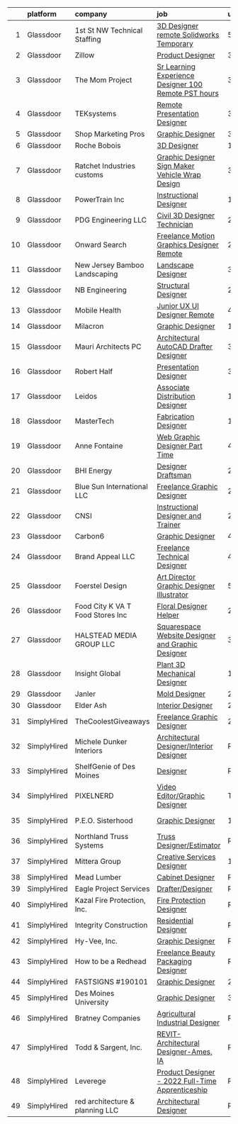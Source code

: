 

|    | platform    | company                            | job                                                                                                                                                                                                                                                                                                                                                                                                                                                                                                                                                                                                                                                                                                                                                                                                                                                                                                                                                                                                                                                                                                                                                                                                                                                                                                                                                                                                                           | update_time   | location            |
|---:|:------------|:-----------------------------------|:------------------------------------------------------------------------------------------------------------------------------------------------------------------------------------------------------------------------------------------------------------------------------------------------------------------------------------------------------------------------------------------------------------------------------------------------------------------------------------------------------------------------------------------------------------------------------------------------------------------------------------------------------------------------------------------------------------------------------------------------------------------------------------------------------------------------------------------------------------------------------------------------------------------------------------------------------------------------------------------------------------------------------------------------------------------------------------------------------------------------------------------------------------------------------------------------------------------------------------------------------------------------------------------------------------------------------------------------------------------------------------------------------------------------------|:--------------|:--------------------|
|  1 | Glassdoor   | 1st St  NW Technical Staffing      | [3D Designer  remote Solidworks Temporary](https://www.glassdoor.com/partner/jobListing.htm?pos=128&ao=1110586&s=58&guid=0000018307485fc4bf2ca98702655b9e&src=GD_JOB_AD&t=SR&vt=w&ea=1&cs=1_06b1d2d3&cb=1662274527695&jobListingId=1008101147436&cpc=6FC5BA77C9A4CD78&jrtk=3-0-1gc3kgnv6jm74801-1gc3kgnvmi6i2800-d4879d03b2981eb5--6NYlbfkN0Dax8UoX6EQsni4_ZSF9vye0BkMdAXnBGZ9YnjGpfOQl0bOt3kFrViS9pzQb-UkbyuTLk9lBJa0OMA4qMS6a-OFvIw734BbqW6J4ftJsRXUYWG69gurxtLodjSwr1yjvY6e_2OvYDI2aO1q43GghrlOeDtC0f8O2sLjnoXTnasp1rHg8Be--iCzHUhcQbdI059KhKNRmH7yg72WGjTPw04u2UnEtVnuKJs6mwqTmgHORlqNbGNRPvVtxU5_lQBh_CK4Eq-Jr-sajtTF0MOmXJodM_-2BIJhFUsJnXOYbk7kDP1rpXpcuuVjgJ6IG0yyYz9KVE78wl-Thso4iHYDqFB9NueKUqHK16m2B8WHsRKfiAeCmy_uipbbSwoUeawn6rc_jGwtVopo5IRoses4E2ok5fKw6CKJuHcLpPTSbvgEHUDY-f1MHviZoi869qdpaxFzUbLs5BJNfws486XzcU98n4jc6esqV0WfT_kf_tguBiAr9G0oXobI)                                                                                                                                                                                                                                                                                                                                                                                                                                                                                                                                                           | 5d            | Plymouth, MN        |
|  2 | Glassdoor   | Zillow                             | [Product Designer](https://www.glassdoor.com/partner/jobListing.htm?pos=105&ao=1110586&s=58&guid=0000018307485fc4bf2ca98702655b9e&src=GD_JOB_AD&t=SR&vt=w&cs=1_3d453242&cb=1662274527692&jobListingId=1008105734825&cpc=8795CF9063CD573D&jrtk=3-0-1gc3kgnv6jm74801-1gc3kgnvmi6i2800-923d093315a463c1--6NYlbfkN0ANMurRYyPEXg08u6OamUd1Mvhk-zhFSGYIZgoJR86UvYL2v6MoUqae-sD5DnU21vqzMUfcrlxXldGlpvZ_A9LcSbv7fieDI5Q_e0eCDabZQJSfXOKXU7HhyZwRBWFH68mW2QkyUBY-1UqPK4A2Y0SDj9Q6XtG2RXC_FvaVnw66ZvS4gAAP2pklFgRdCghEU7DAmvns8yvXqebcrdiK76qZrQn3ojtZ9FUVBx94q4zKcX1ESO1jjJkf-xeIWkTY7mkg6O51tirQhXJ0siUsoNdm9e4FKrpP84KFucA5BXNJyuJqE_zG5pfKpjmsI4ROyPqVJfC7qDgU3wEupy4f9ClUahsfujr_RPtPl-OptmSWwgvgiZNxqd126KI40goDVbkHaquKaGHupCsH91n5AmdUEaAWZxVvEDLjkXBO3HsgVnMVOtTLr4Ayxp0Um0lbS1uMyq-c4BIWMEE5vN00U-Z6jH7ikcCdFKKKEPIKl4zMdV4TrQgYvCTgY2CziEdiQrYjzAoURvTvR9JjUd-TOa5OAuZTnNad8cQj6rwqJI0HPuyeJX1Ru0tXhqej-0MTsEZ1yIfX-ikS36eHujmgrFI4JTDdSe_BIymLZ_RULtsDoffo6VQ95np3zYkoSn-T7fPbYRUxhm6zbpeJeOhsaO31X1eZKZKXyG9-H00qpR9dxaewpxlkbqFAAKBs4dQ8fQLC-GkSd5okbd0trdm-IKpUjk8XqfPwitm_Wmp9D6lSBlY_6UEtZZ_VBToFXtZQ0igCNA563SheMomSYr80ex6tWdKRIRlbWbQxgeAsCb_H7u4k1UlChH-vwyM_k6o-e23LDHcO9soPovY4AEweg84cRuhe-ge9NknDutwqF2G2_wFGtc6iqa9_09LHxqW5HDg%3D)                                                                                                                                                                          | 3d            | Remote              |
|  3 | Glassdoor   | The Mom Project                    | [Sr  Learning Experience Designer  100  Remote  PST hours ](https://www.glassdoor.com/partner/jobListing.htm?pos=126&ao=1110586&s=58&guid=0000018307485fc4bf2ca98702655b9e&src=GD_JOB_AD&t=SR&vt=w&cs=1_2d7274e1&cb=1662274527694&jobListingId=1008107784101&cpc=9DC6E4D8324653EE&jrtk=3-0-1gc3kgnv6jm74801-1gc3kgnvmi6i2800-d11787cac4bd37f5--6NYlbfkN0BDp_epf89aHDQhKpPegNJQ_ldQpEFZQsM9OcONMGxWx6pU56EKHF58QjVdAUvn2gV3oytsL_dEk-X18JnFLGvyBJotP02NtkanqVvXM8rHs2FYrv9-BriNOv4j0YumSrYc2jQ9uCC6iVfJItfkDG5R3-qGl_vtXh3nHQQrlrMUuICNuF6uFAYRp5M3lH3j2eFAP78MeBBwgmyxiPqnEozP6-bAnwhvM2geDtOrIckB7gzviRNmAI6V9p5kBeDrCRRDDT7jpnGKIB7VfjZYgN_QHW8zir61cxEXOwxHK6o47XwYqQmovjzrVwvxVZKpRkGGRKS0kD3zXwbecPE1YrH8rno31nxRijDzrpoqRuL0ZGoq7EREx72lCVfQk_q6XtVmFFWwFKqT27P7lJdLIFmXSnULKbbzvGl5M7eufjSVBrdnvWoHvuv1R2Yy11GqjrtfzMJHxRb--Wwi5zGyMHqkcV7aNsJ_sqZpEz83HSzRUiLeNhX2ZMUedqGD2CtYd_GYSglFsLesUMx3HQn4bJTxToRMw0adCxjDLXVUHmuc2-DJmbtudgFqUFP-XvMTx74%3D)                                                                                                                                                                                                                                                                                                                                                                                                                                                                 | 3d            | Remote              |
|  4 | Glassdoor   | TEKsystems                         | [Remote Presentation Designer](https://www.glassdoor.com/partner/jobListing.htm?pos=127&ao=1110586&s=58&guid=0000018307485fc4bf2ca98702655b9e&src=GD_JOB_AD&t=SR&vt=w&cs=1_a9068aa3&cb=1662274527694&jobListingId=1008106163906&cpc=8795CF9063CD573D&jrtk=3-0-1gc3kgnv6jm74801-1gc3kgnvmi6i2800-a087ed80b67f7f5b--6NYlbfkN0AuKz8EBO1xHDEL7V2YF9xF3dC_I9B9i-Zw2Jh8clPMK3KTieKealHQMRxLfyLBLKLyCZChEE48vqLybCiiARm2ZbgopHfff5ewlcdAlwoGxiTfSHLE287921qYA1_BFeP27zjJNgZTCcSAUTAZYNZotGtuZOEJ5kTFNKKk5C0QMiVsKQ4_dtE0fW-1lWos5Zs7OlzZ7TKxTGmnhigs9rFmhFV2AkHVmbZjN4KO5f0U-Q6YTaIHTRyFaZs8WWQD3uzQla6W11i95HJp8mrV7OhbLvbPTDw2v1Lv_Nvz6onqZnHxv6ti0SLX1dFCfJfKszSePCr3LKGJwHS7gAQzD5tYe4WfRc8VcQcn0c6baQlMztkrAO9HfG1Gh5rXIzy-hLsoGkANaIVWXq9-JmEYhcspFppQ4ry2T60mnwGqScQZbM_rz3dkVU5S58IPfRxb3bmL9E8nQtdzYJIC9hlWux6wWw3pyhmrvf3gGlEQjAt6xpfQAWclBlrO5YqxzaQIPrE4Qq5YOl3AwltagOd5hgwb7Da0lIrX-Kbe_iYymYTspkEEj2HhaG5fO9SnJS8WULP3dd-AFRZQIH0fvCOefchpSK69LJ4pPT9ccFz1Usoed_lA6VaJTlzFi9o6HGADWqHLZo4rbhuOyz-eU_7kurnjRyBRcoVV8uuqOwlUl3lwx1KF3z2E0AssrJvejZ18amfApIaC2Ha-F8ai_h46N8B-RbOKr4OGpikOQtaZP3r3XJzI38nJi-x8mzP3JeSxbhIclsh1jpQxrG5mn6D1eaFKvNIOizM8AmzXcZIujFcs_vIxwKnqSNIcUbb_82NtlVXjt5m5GhizmrrceQe9X1wxj-Jl_t5OILJ7tW90gbaSueqdcAM5zBQb2nOA1k7W4V2QnVVZB9_m_QuVoDkw6QEUZ7cuzFizVxA%3D)                                                                                                                              | 3d            | Atlanta, GA         |
|  5 | Glassdoor   | Shop Marketing Pros                | [Graphic Designer](https://www.glassdoor.com/partner/jobListing.htm?pos=112&ao=1110586&s=58&guid=0000018307485fc4bf2ca98702655b9e&src=GD_JOB_AD&t=SR&vt=w&cs=1_5e9454f8&cb=1662274527693&jobListingId=1008106685149&cpc=AC285F3A3ECA6BB0&jrtk=3-0-1gc3kgnv6jm74801-1gc3kgnvmi6i2800-1e5450f6cbd41cd0--6NYlbfkN0DnTJ3xfjzt2ELn4kEqc-7-tLkxQ1NV7wDx75Ziu13nDF3carm4JZxqQO1ZtaAo41zz1DATBbo5JSuMcqSf7J17RowlHfkSAHKVp9LaY-W_4ymO_4tFNpELogX79y-e1zo73cjFscyYccQxyxRgr6IvDdL2YL2qTRBrlh9V64i51xUTHwa--rcBcoQgVlk5y57STtQHUQG8hkh_yWZapfVrdPTfDptP6GB27iqkH_-BPZd1qOK8k7L_44487N0FwM6jBsLnbKl_99e91UiS7Dpt0Fx2ie1ULpP5fEb75xisygsFay-8NudvwAXT_mrMRmIf8GNIbZHXs7JgaUhbvOJ-UXMz5Npz11Y3Ph8o00ubD-NvKhdOBWmtLpj5joWh1lQioPYByLxdiq7MHOwC4C-TGRbd2kIYQZtVckBb85QLgoIxF78e1SL_36zy5el-GRCdyMtTgOSn-Byp6DuaYo1i)                                                                                                                                                                                                                                                                                                                                                                                                                                                                                                                                                                                                                        | 3d            | Remote              |
|  6 | Glassdoor   | Roche Bobois                       | [3D Designer](https://www.glassdoor.com/partner/jobListing.htm?pos=114&ao=1110586&s=58&guid=0000018307485fc4bf2ca98702655b9e&src=GD_JOB_AD&t=SR&vt=w&ea=1&cs=1_d74081a9&cb=1662274527693&jobListingId=1008113790270&cpc=BAEB662971763A76&jrtk=3-0-1gc3kgnv6jm74801-1gc3kgnvmi6i2800-e43f062140853234--6NYlbfkN0BKk0BP73Edisr-wZ1rS4C1GbKnMOsvdEpjijXua_ZIviSv3mvQFk-cfmaFMWQT51CDV1OtzRpnb5dnmyueFdsVUe5Hd5waglllH795DWP34YlpCryXhAavGH9OU89PQKkwlEfQkedyRUJEOTI-GBL2gjSbdos3_qHMhupJS_RKWMJdVNWe8A-WOqcARP-DiMl_Qmx4nb1fSc_vh-RgGqiYNEcckS-pYkvalqkCpzoCE_fCsksyrF0op3LrD_UWikAsr7klULyT0hyGxvvPUenxUqRDa3HGNUC6oSuvneXn38r86G6zaVa0K8NSN3WlUqyLJymRXapDpYaq41h0qiczsDors74uMP0EwB0hFLtpQqKBiezuAZfYJYuyUF9Goaf8oNPCWtmM_A92UCfDWXGKXZ-M9pWV0PdIqV3kOYPRomGAfQqinIhi38d_uv_miLgMO5ACzvOykyHH2kmozLIMwvRgUL-JBCW6LtyHWV8RQzJGbyBdHuQn3Fy21xgOn_g%3D)                                                                                                                                                                                                                                                                                                                                                                                                                                                                                                                                                                          | 1d            | Chicago, IL         |
|  7 | Glassdoor   | Ratchet Industries customs         | [Graphic Designer Sign Maker  Vehicle Wrap Design](https://www.glassdoor.com/partner/jobListing.htm?pos=107&ao=1110586&s=58&guid=0000018307485fc4bf2ca98702655b9e&src=GD_JOB_AD&t=SR&vt=w&ea=1&cs=1_23c46115&cb=1662274527692&jobListingId=1008106168783&cpc=AA718BBA0476CE1A&jrtk=3-0-1gc3kgnv6jm74801-1gc3kgnvmi6i2800-ab4069b96fbbbaf8--6NYlbfkN0BzyIYrTMR_AjNKh_kvAG8N613gtHPANQ3sdLTkrtBd-xoNshQoLJljpkXtMg3ByttehrpfycqhA_jI7OzHh3Dwp6oLlDjwEp2WuqcFDY1HN7UCwbeweiPbKgRF7O1nLYCJq2zx9dJVUVbCO7gavwf4RYVuHiaExKW3U5v2qOv6ZSDrFImCHQUMgnTJo0RpDxTccUNsA3iHJXRIeqYYQWpTsImTIqRhjrD1rxfhalSbGVa23zBNmBgt4jKapGzgjpIi3E2Va-xJEI3b6TOJWp6tWrFS-JWiAoeJmZm590sG_mXTIFxY_jWnd_7H5eBFfRxFWKNKdRKmNjVY9De_f7kUjUYHx-vVq7E5voA2Dug526YPi7z3PuYEAsi_sDh_a683cztW54sZKNIPwUbKcHSQiYHcMRkAstjtTReAvOqDXjPj0BMZz7TK1N6Ucbr5mzdP5oEtedl9fiHi3hDmknl5tuXchhEnWDjdw3q-bRJ3egKV1WNaE-VYeiaW6SNw2LZA-cZ0q6PBcKd9BRVk9gNCP-eA2_2u1NKSOGaQwONYhQ%3D%3D)                                                                                                                                                                                                                                                                                                                                                                                                                                                                                       | 3d            | Albuquerque, NM     |
|  8 | Glassdoor   | PowerTrain  Inc                    | [Instructional Designer](https://www.glassdoor.com/partner/jobListing.htm?pos=109&ao=1110586&s=58&guid=0000018307485fc4bf2ca98702655b9e&src=GD_JOB_AD&t=SR&vt=w&ea=1&cs=1_9eb62ce2&cb=1662274527693&jobListingId=1008114117415&cpc=42BEC95245890617&jrtk=3-0-1gc3kgnv6jm74801-1gc3kgnvmi6i2800-65fa076f81f6d418--6NYlbfkN0C2SVAOpOeIWQkPp9EeCSLxTLheLRty2uanDx8E9nXZ3uUHHMNExd-XEFmdsXmzFrTmniJlQtDfqS9Qh_smuebJhUgn4HYBZ_MUQ-wEJoiVoj1Z1PNzwyzdJ-xi30TkYVfpNtfNpKlviPNJnNZIr883EYWjCe4SkKP_W8ufXGXNtaCK5dhTBIiNv-BdMDEyuwSuDhZi3diZXA6wrb9j7TYqE4lP4Ex7ONDH9fNISgUFbkgBc2m8KlZ5LVhtuGO_sBDTQgkcwCIVwQ1xp65PLu3cyiXYfldwvAClvF5XpoHXVgReLRb3cMoeMSJRhz57uRQ67Mu-J759bQJlzEI_CvcANv3xL1YBoeTOKc0kCfeT27qfO1qT8vUtLbZXLrFEfVXuuJqTr-wDsyYN8u12KZtlJWV2cQ6eMJcJXHv9s4kzPzcl-wvpJ_wgPuZTCYPd61H_kku1aXvdCWfjQpD1gFsQZMf42PpEcbiQEWRyaqx3Sux-xwg0cZ-jDT5l7-fqfPGLPM_gvVdzhg%3D%3D)                                                                                                                                                                                                                                                                                                                                                                                                                                                                                                                                                 | 1d            | Remote              |
|  9 | Glassdoor   | PDG Engineering  LLC               | [Civil 3D Designer Technician](https://www.glassdoor.com/partner/jobListing.htm?pos=101&ao=1110586&s=58&guid=0000018307485fc4bf2ca98702655b9e&src=GD_JOB_AD&t=SR&vt=w&ea=1&cs=1_717ad4b4&cb=1662274527691&jobListingId=1008115461408&cpc=2BD45BF6CF113D42&jrtk=3-0-1gc3kgnv6jm74801-1gc3kgnvmi6i2800-c3cd7881ee38f967--6NYlbfkN0BHIfC1zsKGIu0R3teaIu8liT7fbRNLaQeDQfcPJweUKxynNxS1I3QAvzIqgY2kdTUQ1DlyIubXt7Aazj1prQZGZFFGLtEufACHVLoIeJOGG8mtH9fHuHbfqu4__FKOE1Ao07rzjKSjz4O4mmyTpAz4gjpwS3J6LKAGmm1DDHESMnUOXOIbZSIt7bSZ9K-8lcFfpvtdnnbKn7yPwfQ0kanWw1d8b_8qAXntGRPb1wzbxMVXeRv6gz26ul_dJ02M40-lZTaPIxrZV66pGQelsb_THy_AmRY46Lt3-HobKaZM-e_JjzlCjp4xBnH8Z6NkyHbocAF1bwTHaTf-WdkELaKDildWSTQVB0ngGoIw7OcVrY33H80y21hDO4R_rnTN5C3jdRj8ugjCHwitXrzVT9-Uisgj7rWETQFSjhA5Qvo7FbJpo318u6yN5-surbWgLrclh9RiM5SeTIQnymnnA-NPs8Bm2yTuWyW2ZMBWR_ZbtOPPek_iNp1E-rSPXtRJhXKBE6Ey2BI_fA%3D%3D)                                                                                                                                                                                                                                                                                                                                                                                                                                                                                                                                           | 24h           | Remote              |
| 10 | Glassdoor   | Onward Search                      | [Freelance Motion Graphics Designer  Remote ](https://www.glassdoor.com/partner/jobListing.htm?pos=129&ao=1110586&s=58&guid=0000018307485fc4bf2ca98702655b9e&src=GD_JOB_AD&t=SR&vt=w&cs=1_eecd4f62&cb=1662274527695&jobListingId=1008115293696&cpc=A65DF3A704A48F9B&jrtk=3-0-1gc3kgnv6jm74801-1gc3kgnvmi6i2800-c9c9767f05574c14--6NYlbfkN0B7YoEZZ2QAGDyEGGmBPAUWSHc1Mt3sMCn9FehKcWA3w0R0aH9tn_iPRcrT6N-MqNTocldwRn9_0UbcSSsa8mQF3T1zlIlzF06oyjpnNPDUCHIc6uPFVP_hJcdnFj97I2cD9vwTDeSFG7PCL81al5yCzeaVfzsBymXVJCXwmvxzMYow0racgTMUZZb0YQ-RmMFAlc5iD9lREkG89fIis5LyZT5rH1KBPOUq9hdfIIT43XeuFxX7s3mtPkvPC9H9a6cjSqxSAxtcn-JxbnFaaVAImkASHefqs2xi15sdWSeLWxMeMkAMzUC7H_Bn8cbmvOqcyKi2z91OJok0aPsX_Tzb_whIrLEbigj9pgw9bwGrnD3m5_mbPsZXxezkUR6hiHHZV8XIS_ughwMvsTHe1ts8H05d5cm3BuFOLlbRsTYJykaeb_LK2COd-LDF9iUBViS7yobvdTXLZY0x70ifz525sy62N0viKGsm1ssLfmbN37f8RNAMkx9Ie-kwi5MORSjZeFR7qPaNYSpnmvOryCOpLAM_i_YQJLF00t4KZLVuti6Y3Xvid-G2trFDNz_Wj_wkMy7JIiFBTO5M4geulNMCpCZFtZTE5utoXOuqzh7ZqH4wUJcj2Yk7yic7zH5j3V42vn35aCGhB6koZJYbXbEPJzm9-EtCF_qgqV_kmr308WNx48liACTY6LVtmY3imcEhxAfDw5YitBc0xN0DwtkfyQvlPP6r7RqPP8JbC8voHT5c5VmrXujV-6nbpVY1jNYEheF43hmq_ztw1CziHBGoX-pPWbISypuVg3XMLDYlUF_fEsjlWH0uJO66D_SVSFtVrpOkdc9BsitbhaWB8ipPvlmVn2pkw87WYPxktmfWhzUUguQCp6JBRgkwRkpZuGMlaXP5XxOLo6c6fD0KyO1KrhxoBpbgbhPEPyx2CFCyJjttqZtYyy-CfzrbuM5wVr37G9H4kAIo5M8SkOuCKEY5z39ULw71tUEhk8qqsYHb3AhGnK-v7AqXXuT07j3AhcJCiOqVTZLnhg%3D%3D) | 24h           | New York, NY        |
| 11 | Glassdoor   | New Jersey Bamboo Landscaping      | [Landscape Designer](https://www.glassdoor.com/partner/jobListing.htm?pos=104&ao=1110586&s=58&guid=0000018307485fc4bf2ca98702655b9e&src=GD_JOB_AD&t=SR&vt=w&ea=1&cs=1_8dfa8736&cb=1662274527692&jobListingId=1008107019945&cpc=451933188B21919D&jrtk=3-0-1gc3kgnv6jm74801-1gc3kgnvmi6i2800-f5dc7a054d00510a--6NYlbfkN0CxZB3LdAnrjIpuzoVv46YOFLt9UKEzF5phCNrhU6-M5LmCa1-OQKYyw-vrEpi5uXemz_qVPkNyWDgZFydXhgPeNHfY_g59t4Oh8dVexU5uCWpJLENM5nqUDKb0AcnNi9U8YCLRp12eSRHqN4kJ2-J_sVh-BnDdGcijLplvBTSfVwhvO394rt1GsLm_HagRPbFCewlpV2OCwAGOw4KMn2rr8yt3WSnEMtHC0vzpJWmOpiy2cxYKqMyT4np0ry43NyREHOlg5Kynniyy4oVVEJ14PmskU0pTyLIZVyX83ZKSCC_x55MHGMs0eMtlpMvl_FcnvcUveHO7MDuOikXNTBtsjZBiWnvRTB31ab8L-HntMg3vXZ8eomFqgb32v-LoMtlfBTXmscKGeO88n_Kfxo3Ubw4K72EQNynMZdsv1t0uRNdFHMBQGtdtHNhgnu1hX3pgVub95lDded5RE2xQZyNW0Ogw_giV_BytmYGEmGbPNK21NA2IM7HAuMn8jXrOn3o%3D)                                                                                                                                                                                                                                                                                                                                                                                                                                                                                                                                                                   | 3d            | Remote              |
| 12 | Glassdoor   | NB Engineering                     | [Structural Designer](https://www.glassdoor.com/partner/jobListing.htm?pos=103&ao=1110586&s=58&guid=0000018307485fc4bf2ca98702655b9e&src=GD_JOB_AD&t=SR&vt=w&ea=1&cs=1_0df99ed6&cb=1662274527692&jobListingId=1008115600810&cpc=96F8E6828E6A41D1&jrtk=3-0-1gc3kgnv6jm74801-1gc3kgnvmi6i2800-c9887c3c54fa7d04--6NYlbfkN0Bzkuy17zoNwKMVjyusHhR7JNYo3SmelKzW8jp1Pa4Tk2raGOEy5KgPp37CTIC0RE-2LzW2S1xSiQBnn81GZ_4hn-ItIeppvpaCUrIcouLQSojg9sNYog3Q0ZmPZRRfJ7s6EPjmwvVdPqQbWQvT8wh5LZ5EXq8s76R4ei9cMIU_cLilldntNxYjaxN4lVZAnrP99fEqHOnGjlmnP-l70y2-fFsS_MWX0EXaYIcxGfzVXPYGfMV6yPtjiz_k2jAe2foXFbdJ1DUHpx4uiE4e0F0Yr5eIxvI35iNoR38Gk4tFZbz0aqusHAhSV7GFdh6lwAAY4ct42m_Ovzd3LHFWIaprtR8SQQ7bWarRcGg7zNgCjDLjIZAw6DNF2tfR89Fk1dKwQkaTjyph0kCWy4Kz24_NAhYBJBUnuIcevEfLECz43FbBb9UdvXvwz71PPThY-NLMbdqTvuICN40QrpX3arJJpI5Ykjk8YMWeEWaVXR7TKaENNX0PkSchDCED88FADaK0u85Nvf0KOA%3D%3D)                                                                                                                                                                                                                                                                                                                                                                                                                                                                                                                                                    | 24h           | Rowland Heights, CA |
| 13 | Glassdoor   | Mobile Health                      | [Junior UX UI Designer  Remote ](https://www.glassdoor.com/partner/jobListing.htm?pos=121&ao=1110586&s=58&guid=0000018307485fc4bf2ca98702655b9e&src=GD_JOB_AD&t=SR&vt=w&ea=1&cs=1_b62ee320&cb=1662274527694&jobListingId=1008104582625&cpc=F41FEAB56D215062&jrtk=3-0-1gc3kgnv6jm74801-1gc3kgnvmi6i2800-0b855880aef5fae4--6NYlbfkN0CVW-wZUB6fDkVbeXZUmA8a9VqOuLioZTZt07t5oqbkUixMn8E1AkY7NfCvE7a_uIFEM4p2K4W6Xowwu-eZbvZMAmUZzzrHL6ljTCT7DYTx6XjJdgQUIEh9p7SxX-wpgLvWtsfp4DDj8x2BvdIzeHYMSSkPiP9r4jjtgVITdl04BLVLmN7DTPJeZ4_ZEyu9s9kk7wDjk-lUT6TMXPwWET8vDSpyLuATC3mLjfPShVUfYdiuz4vXD61pXu-AcR4AlzpvC0r1KkRdZRdHn_LpGTa7Jb_NuLX48v4cZ_YCx_gPIDR93RAO9C-M0snk9LIJS_T-2C14WswShnVD91sWaB1XUbZWqP2y2jJGnP6hyMV6mdeblpYkZ-hjRqLaYuEomdyjCw6mU6mJ1gQf8NDi8MBE1VY51af3u6tB5E65dtR6ywSRD7W8sH61PqtzihMNX-xLv_8stbz3GZ2ykngipKUfhoAwiC5PXHLPd6Cu7kc_jDmmbbMYUt8w5XohWdJjN37wZ6Y04iEpmJmDmwVWWLpqzVU1FH70lI5501gbOcxg4l9hsOGzVMYgfYcYk-xscGj54wXsCvbWRCnimjsjcjepkSzA7qHP-_s%3D)                                                                                                                                                                                                                                                                                                                                                                                                                                                       | 4d            | New York, NY        |
| 14 | Glassdoor   | Milacron                           | [Graphic Designer](https://www.glassdoor.com/partner/jobListing.htm?pos=124&ao=1110586&s=58&guid=0000018307485fc4bf2ca98702655b9e&src=GD_JOB_AD&t=SR&vt=w&ea=1&cs=1_ad2863c1&cb=1662274527694&jobListingId=1008114309033&cpc=45DC3EB807283E85&jrtk=3-0-1gc3kgnv6jm74801-1gc3kgnvmi6i2800-0aa1e0cce806ddd1--6NYlbfkN0AReMqbNxtuu3Iwq5TXxmkQIrV3hi7xtp7wcfDiRElhrN99WN8VZ32C_e_RWkgKRjgJiYxz0WDyQ-zm3G3c90m-73aI6JNQsOlMeHSPFLFX7qW19B4TnCkNkSjXeGsc_y5Uec68BVXtbYLLn7uGQap_h7gK02wklobuh9u6-2mjHGYBaR_7BGxiTAJYNBP4APr4Q2Z1UBh0s5di1TxbYuGxIhiLtlhvlxEMM_NuGiKRUQm6WYzcMPPbh0_AyqROb2eChmdjSx7ELsAybilqoq75fk996IIvrwUby-yOM8xFeWVMys3V8hdXpkSTm1kk34qUAPZa4HAkqw9VEnpZxW08_hcCtaxQYRIdXwTLjfuKR5N4ZMW_VlFpvGN9uCpsM1tFqAeEBa9gQzXYfVF-WowIqJsz6Erz54GMf9X9-OCjYWZsAK2n7TDnD07sUYNGrVKkLtrjh3f_W6iwsyIli_Gtap-NKLJHzZzS3ygioTRqkP1MaDVJ0eO9IHMz0cg2UquRZMF31Ee-sEe53ETG9ANF)                                                                                                                                                                                                                                                                                                                                                                                                                                                                                                                                                   | 1d            | Batavia, OH         |
| 15 | Glassdoor   | Mauri Architects PC                | [Architectural AutoCAD Drafter   Designer](https://www.glassdoor.com/partner/jobListing.htm?pos=106&ao=1110586&s=58&guid=0000018307485fc4bf2ca98702655b9e&src=GD_JOB_AD&t=SR&vt=w&ea=1&cs=1_e81eea0d&cb=1662274527692&jobListingId=1008105949349&cpc=022796DF6CE1C9E6&jrtk=3-0-1gc3kgnv6jm74801-1gc3kgnvmi6i2800-c3554d202fb6e9f3--6NYlbfkN0CdcVd3SDA1nO7RkKTAACmPV4xEt72Vls8LI2dqcgyOeANYUy3FBYWlFKyV03ZWJRi7WHhxzW10uSuZ4HSsu6Re_XkblLFQtLkGpaWAjsG5KW_YCd9eQysU2B9rLKXveTWzWmsuQ7q4olnTJ2v_kuWXw1WVyx9wqXfDMKU8xsLCx_dp8RsGX2smviDqFV41E1Jmem6VvEZLxTq0pRX71Q0gsuBmNRIN_R9OkXfoGaeLSgwI3jxKqYtqWGDgxa_QQW9BvwdWvMlSGodsV8H1Cl5zIa42yeT4kxJQ5FX5tgVDzL0G4qdry5KUXNRTcibLp3fuN2nBOw6jSW4OiaZX66vD0RniPtwOe5LJwGRA512bblkn6l08oTPJDi613ntt4yzCgibgPNEmyyGvKmnZoy50WeCyC8IRWA9rin2yMiPlZ52_Vnan6_kxC7XQYkOvuRsbAedB0c4b6tTbGU9IPkNzsWGUbfMrR6uoYbQPN-AI2FCTmn65KRKqZRoIDBAE1hQXiWV_MNE6Uenwm2iygHp4)                                                                                                                                                                                                                                                                                                                                                                                                                                                                                                                           | 3d            | Poughkeepsie, NY    |
| 16 | Glassdoor   | Robert Half                        | [Presentation Designer](https://www.glassdoor.com/partner/jobListing.htm?pos=130&ao=1110586&s=58&guid=0000018307485fc4bf2ca98702655b9e&src=GD_JOB_AD&t=SR&vt=w&ea=1&cs=1_3b59dbc7&cb=1662274527695&jobListingId=1008107855793&cpc=FD1C1DA32C38CFA7&jrtk=3-0-1gc3kgnv6jm74801-1gc3kgnvmi6i2800-d467135622d91d34--6NYlbfkN0CpzDdaQkua3np5pkmj49lKioZwmwxQ-yx5plwbYmV_M2CLBDBrPEXoXkIUtnH_BUdqEP6kI6DXOl4eEMO6smxWdHj2IGnkFI0yrJnqViZ8DHVUpws-HxEjwKa6wOnlMvCl7TgGYJbG20lEQYYf394vlUvBGQCPZvspHxI4aGNparswttkt6GqldpSeFKZKIdHtMmvGDtdVAEnGG4LU69lkLjpPL89PYg-fQm2482qtv1O1iRp3ypBUuGozZVjXloKBLVPabloRCiuKP0a-ttAS5l9rOjw0wqq-_GqWnj9rnmg5nLOc_zG9GnUntYcrMiuQvYA7adj8rwtecA5JYnYzOZRF3JYR52NlcVnRrbwgEPXMzz9sbDAVMav38mTW5RkJXN4PSfg-4Eh0nfswIjP1AHT0HVkMoUx0kGejWwi5dQgu3N6a-fkKFMuLABBxEx2RO-UOFoQAxycJgK3XCFMkOlwIEYlkoqcaSeW4J-YreQYk2xa6zZ9UKBHODGNtPwVOIueQShGMmYwh4Qd_tCpWGF7xiwsatyfH1JAt9WySQPzx_pO_Gm55)                                                                                                                                                                                                                                                                                                                                                                                                                                                                                                              | 3d            | Denver, CO          |
| 17 | Glassdoor   | Leidos                             | [Associate Distribution Designer](https://www.glassdoor.com/partner/jobListing.htm?pos=108&ao=1110586&s=58&guid=0000018307485fc4bf2ca98702655b9e&src=GD_JOB_AD&t=SR&vt=w&cs=1_71714ca8&cb=1662274527692&jobListingId=1008114560567&cpc=AECEB822CA110EBC&jrtk=3-0-1gc3kgnv6jm74801-1gc3kgnvmi6i2800-3df94c149e4b5160--6NYlbfkN0CZUO70VSdYKA8PR3jfrSh5ljhqJhfDt0PzQCMubt8cRihWbmqO_-Ccw6DGinMZCyJrkIlSaHO_yVpCl1N5uZ200YGkVA7SXw2WCXr7BPkrYMSFLFdVqK3lUxdK4E74Uop-Zap287OPvVMMArHKw8BBc0pNR_rcVsVj94kFDTWdim0idsgLpLJhIq5hbPeZQ1Gs1pnbqwuajFCQEMVVpIhpBnH42tO6FKhVDai_ZZgvx02VUSz1omzuCySbiK8cTF1cHsUGXiz3lW-ja27vCCcTo02y7iaCWFTiYztlYwMXJ-j3Eu3MMC7Ig1xrXE_6StydCECLKDWqHDTpRj5gaq9lUdYE5F-gTK0zVpkKiKHzj0MLZMCt7ArukZCUkLqg4ad996eWkyPzTrg1GzvxcgxBIEoDnz5c12autKqdjjUB_6RAeUW4a8AfMlel8p9uSK2goap4kBzKnzlxkDcjxzw3ioIxqekpkCmV_vfzWSvRId6zyt3Vt2SbYAN4Ui4jGEp-5YvnbU0rickwhN8SKBogFgy87da7RSb256WcJXlPzmcRvpztkJl7V_HHhDEQwoRh6GEqanLBRFyYT1EPF2dcCGycCDOmGQy9YyXKO0tMGGz0WKP7uohDOPjINAjqWJo%3D)                                                                                                                                                                                                                                                                                                                                                                                                                           | 1d            | Reston, VA          |
| 18 | Glassdoor   | MasterTech                         | [Fabrication Designer](https://www.glassdoor.com/partner/jobListing.htm?pos=123&ao=1110586&s=58&guid=0000018307485fc4bf2ca98702655b9e&src=GD_JOB_AD&t=SR&vt=w&ea=1&cs=1_e64e8be1&cb=1662274527694&jobListingId=1008114656017&cpc=32EE424DE2B657EB&jrtk=3-0-1gc3kgnv6jm74801-1gc3kgnvmi6i2800-dc24b4e938706a6f--6NYlbfkN0AmdS0X2SDP5dskGUJr3xKU986ZU9i_RrxJJNxm9wunjxBktA0ZB4Istb8N1oxeGGir8yqWCKEY4L8EQ4Lg5YEF4f9G2RNGibzcfAemKcTXiO1xEovOSP_qJSzkl3Le14hcIKdIqHuRqsD3lqBzYoWwLk7nXpT4jpShTFTxvrJGg31bMW5zcM1xhVs08Ydu9afmTfi78n4W90i3RANia8HfJsKHxLnpYPMDl7M8luPE70YNljaP-Y9uzaxnBI9DMebfO3yB0wvZbgru-YUn-OmkJA8A0XZRVBv772VSuAjFf2D2PWw_RfpTPnnYb7HnTqaB-iihfWQtNnSIzLTni-gK3b3NOLuFLgyHppGi6HbhlHUtmpEw4N3UGHDegA5nHxok5sqVB1R6yMqYWQLFUSkFnT6USVlGWocFE2Rrxd2D01NQkSQojVt-M4n8n_rWAu-dHJpq_Kc3mAmt-cYvU7wPMcXMjpuG2fCT_hrEORJJy7IdWrtR6Oq1RHusnai-um8FoVOJbYoLGWFwvnFQG915UBGXgzkKni4-G9bX_BfneQ6dQEjFNNO9I1QDy7giZQ-QqhgUuEHhtYLx3oJVg6Mn)                                                                                                                                                                                                                                                                                                                                                                                                                                                                               | 1d            | Salt Lake City, UT  |
| 19 | Glassdoor   | Anne Fontaine                      | [Web   Graphic Designer  Part Time ](https://www.glassdoor.com/partner/jobListing.htm?pos=118&ao=1110586&s=58&guid=0000018307485fc4bf2ca98702655b9e&src=GD_JOB_AD&t=SR&vt=w&ea=1&cs=1_7558c3c1&cb=1662274527694&jobListingId=1008104509355&cpc=8795CF9063CD573D&jrtk=3-0-1gc3kgnv6jm74801-1gc3kgnvmi6i2800-23cc6dd955f97acb--6NYlbfkN0A1yW4rVUtORymw55mWH2MRd7jhOoBOAz3YZ9XiYGcR52HGAZol1zhF17ueCYP6PeGZbqgBFf4cmeQjTTky6_vPc-OoRjfpJT3-wAGZ9Ijh-ZOt2TUtJI5dzhZ1jxD6OV77VobhLSlbSV26j4JKDWyWUv0F4cY85sJGApdTSLpkGCkYj7AYCSMTMAxjn-1jJrIWNfa1XbLwSoNfTBzIoLg0iA0StnN2wVcBK0QRqKO5ntC6ZVKow7nR4LQDUNJJXp8p5gtL8PvRUNXTdxGIZorV8gy6LmHS5fVOxH1vzdwZUlVh4695xF4a3pqP_Eqcu1oz7IHM_SlngqY2Sd-4JFOnQpA04W2WWtIRM3FfGFunEzrnkHZ8A8a4zWylM78ZXcvpLDCmD6MX6CvMOZ5o05fFUGP6Cm5ufJBvhvN06CIQcwkC9FZjfC_I0NXBPT18mdFTxxP3gE32X_Ugq7ILt_0myWoZewtP_54i7iSStiX_jtIEXkj7ueW_GdS9bwhS5gqoMOeTyK58eQ%3D%3D)                                                                                                                                                                                                                                                                                                                                                                                                                                                                                                                                     | 4d            | Remote              |
| 20 | Glassdoor   | BHI Energy                         | [Designer Draftsman](https://www.glassdoor.com/partner/jobListing.htm?pos=125&ao=1110586&s=58&guid=0000018307485fc4bf2ca98702655b9e&src=GD_JOB_AD&t=SR&vt=w&ea=1&cs=1_740cf470&cb=1662274527694&jobListingId=1008110539251&cpc=6BF42D0955AE9A34&jrtk=3-0-1gc3kgnv6jm74801-1gc3kgnvmi6i2800-d2a2b50963cdfc12--6NYlbfkN0AHu6iHo_UsXgM9kfBFlc5QVOhOe1JniIZYFa2Kb2bNFV1GAa3tvOjW918fQx-QuqBAwfuDQctPbAyz73Usui4NcNHRyFheP3pAkg3YlhMrcYHcB2lHlcl6uZDy0_l5r81oOuHgab2SrmieebPEZI4RcOqQY8ER-VCiv_leuIBfP2_q8Ndo1uz31Kzspy0RSF2FfVtiJyViS52NLl6cXgETNB1IHfjKXcML60SxFIvxivxR2yNaiGdsdjoePM9ip1iISnPJFzsykNL0xpSgi-UBs6ji6MxyrHGOH_BBkaErRu4ZNatsESTNBL1ChqrLVVGEIbilr2dGtCwrBgA1llb149rP1Wm9VwXPvZy1z5fBtK2fJ1rttlM9tX2167Gg_c2-6XFjuzyLx0fYfiWPjeBOU23RnBOQC_IbNtKgXNZ0FUR0_NuLNxqEHCFRSUROQliShfJ8_O01Zs7D1RpEV5op0l1DarJsI_0fcg_eMs6pBr5mlntcUeGZ0I5xFWugFvcVrSlt8OSV03w9AUn5II4dqfsco1LnJ8YAOeU80zCN6CKcg6xsBTXnhbo3r0HMdzLVgj-972paIXVQQhvx9qA14bUY7rsnPLNFK7J6JPDVVJlTcdmuo7u2mMsF2_n2gkzUmZ8bIu8a99R6QBSI4rVNW9WEWyY3y-REkCz5D56KGISSPiGL34Qrgc5s0KJNytWy4wRXw5WCt0xqYLmPyMta3Ki5wF3rgiLrpirtGmyAdY5G8WcwtLHgSGAIpt9zSkr-7nkneBygzyRbM4Nq02_zEcsxepq1_QUF5JpDXg-AlyQyDuEa-9XX)                                                                                                                                                                                                                                                 | 2d            | Cayce, SC           |
| 21 | Glassdoor   | Blue Sun International LLC         | [Freelance Graphic Designer](https://www.glassdoor.com/partner/jobListing.htm?pos=111&ao=1110586&s=58&guid=0000018307485fc4bf2ca98702655b9e&src=GD_JOB_AD&t=SR&vt=w&ea=1&cs=1_6fe5c118&cb=1662274527693&jobListingId=1008111957566&cpc=2F9DD8B511C89582&jrtk=3-0-1gc3kgnv6jm74801-1gc3kgnvmi6i2800-2d507028a21702d6--6NYlbfkN0CO3DEfAY9A68AIVwcxeRGvQUfeLcLgbZIyCfLEHxv2SUABPt3EZ5sY_cwxurRvcyAECaPN83XEoA3JyC01ePnNuu-JrqRLQLImQNG5rJ8NHK2SurCLp5RC3NMgrFNEkPg3c_JiDypfmWv2l0QQnISkkupwN_D8A1ffQBYD9OP6rIz4WKgbaBu-u0XngWcfBQWXHrYRx-j_fCfiyt8urB_Hts5fA-odRX4OMasdGyGkAvyUHySFoAz9iIe0yon5pSAfYmOzqFoPOy4IMU1Gdzx8VTY0z1LnGyeJ-6hc6Xx5meijMB9Zlt_eCJquoIf66YYcFQdG_Xp5Gs1_hsIzmE2-Gjv2ZV_y9NyIsKJhkHwkdyuCDaERvYtGuH4ZKoa6-QL8KFd18P9I9BeFfrFradNMMYtP_nh6XNiAmCnwRTUjJAPAmjOVZk_i-AJ4FCmBcbz4I_U0LdscQDuNgySDjFw20kQVBJnkklbTl0RQ2HgPhgOeRZGw75tNUV8fuK6lkFA%3D)                                                                                                                                                                                                                                                                                                                                                                                                                                                                                                                                                           | 2d            | Chapel Hill, NC     |
| 22 | Glassdoor   | CNSI                               | [Instructional Designer and Trainer](https://www.glassdoor.com/partner/jobListing.htm?pos=116&ao=1110586&s=58&guid=0000018307485fc4bf2ca98702655b9e&src=GD_JOB_AD&t=SR&vt=w&ea=1&cs=1_0cbf1f5f&cb=1662274527693&jobListingId=1008110468793&cpc=F4EED0218A761C36&jrtk=3-0-1gc3kgnv6jm74801-1gc3kgnvmi6i2800-983bde3e01da596c--6NYlbfkN0AnbXVmWTWNKCyZNfL6hnCWCCH6t4M-zPlKFpQTW0cxsY5Os0YIOaEBl30VVuPp2aEIknw5jNcV12HZtFLeBQ2wx6J6YsTeCnAnFEITF_AUWv0DoH-v8uIr5Vhhul5LSpy8I76CPcCjZwC4OcJCr7D7Z3lLIgskhPLCF81SUpUYU6BP0WCQGcpYReT7pKgNnux_DG74826UXtxvcGBcojbsswvi49kvNe4_bMkZVWMriQR-W292lEOZXfcP2eZAt0X4DFLVpymQPhWUTORus6pXlHphiJHM2gbCrAoytZQBn9Mq04pZgUvDo9O-H2b-8CY5oPNkSnzGVMerFadUL3LXEKdetIZoHEkgT-DQBWTfG64heIGu_sdDCz0FxII43Irk_vzETCQhyxJr7EZZ-zY1XY7osLgfV02MVLfHhtqD3uXE9cfhfmZDt-7evs6sZa4xMjUjK36QAYvDSaY0_iKU86nXZ5Z5alGQMYW1Z7-Tw4-ZZi10QLSOw61LcaJmEQE%3D)                                                                                                                                                                                                                                                                                                                                                                                                                                                                                                                                                   | 2d            | Remote              |
| 23 | Glassdoor   | Carbon6                            | [Graphic Designer](https://www.glassdoor.com/partner/jobListing.htm?pos=117&ao=1110586&s=58&guid=0000018307485fc4bf2ca98702655b9e&src=GD_JOB_AD&t=SR&vt=w&ea=1&cs=1_515e20b9&cb=1662274527694&jobListingId=1008104173273&cpc=AC285F3A3ECA6BB0&jrtk=3-0-1gc3kgnv6jm74801-1gc3kgnvmi6i2800-61562116879e3eaa--6NYlbfkN0DcRLCRIXlqrXbrXkrsjdLszf_QETCYnSTCTx511dWxE4VngtRbIn9RKTkW9Vbx63WB45ty78slvGbHEFOIw6NDf4o3qi_zk8oYXE6kkcxiNrS5HDpaYUtP7EJjNcs2KFoP9kpMRuRNeXY4bOA3QG3yKHpzFEGNY1-CgW73246s7iucdm3GJUF994oTGAJ7EjypIfKWfx27U9QsPx3TUohZUBd-fIHUSocP2_TXiEyc7_4mI6YAQwdc3PQrkpihUcFWyiOI5GC-5-p9lSaKD-pBv-BMFAnhe9cfXlE5J_4Hr06dTVlCGdLOcWTbOs0ZSQI_ZgmsmnClxSwNZSlz3QBJmvhNyJzDHlwexjE2Tsei6cNjhJ_m8wj7H5o0wO4spehkuHTkxt2JK6KZBeyNT5ypdawNKKMV1YdFQA2cY5qXtNBcx2dv7UN83n-WlRN02xlro4qAxyZ5onMK4DQ9XgSQK46e7XDKjggxsFdqp5xbIGkR6c9WvrfD3S6YwWps0U8%3D)                                                                                                                                                                                                                                                                                                                                                                                                                                                                                                                                                                     | 4d            | Remote              |
| 24 | Glassdoor   | Brand Appeal LLC                   | [Freelance Technical Designer](https://www.glassdoor.com/partner/jobListing.htm?pos=110&ao=1110586&s=58&guid=0000018307485fc4bf2ca98702655b9e&src=GD_JOB_AD&t=SR&vt=w&ea=1&cs=1_e6e694d7&cb=1662274527693&jobListingId=1008103519002&cpc=F41FEAB56D215062&jrtk=3-0-1gc3kgnv6jm74801-1gc3kgnvmi6i2800-aab9ee2704808e65--6NYlbfkN0Bi-g4OEguhQEx4pjzkmulzkFDPdVMQm6g82nLRMcVRUEL01Dp3X9kPSmmnNzWOasHu-Gxs03dye4zJyUwrpd3ELADV7k0Gx2RQK9tTzsi29UzvHqC4i79Hbjn5WV--G6muOoLF0d9OSlvdkrg1J0SVutjhjhzEpUIP1Ssw_8O3Ln5eXsskxxRT5Rg1a3GYjzlscz5nO7Kn-fgtwupoAE8iyzYjReFutUwbiyuzNh0ffX8yP5IhyUSfYR_rsgHhT5-yySVs1R5mAecxYZqDD56kles3cHBzuCMazGo6KeES1ggRpPX4DOsSYeoHoo9yY0LH1oviAd-g8-lDzDRjxVp_950WV3giB_oEfFB3cy241YjbQ22LGSn1w0UONrKHZ1UbcWzRSVlYBPzs90p00c-N1PmPLSj4941IdUF9WNV8wdEn71H2vXXAZBdQY9qFcKavXFPmqeTfEbLVo5s0lPeE_-3xFkOyn49RP55_MBawdo6kYO0U41iSO1GE9MIrqao%3D)                                                                                                                                                                                                                                                                                                                                                                                                                                                                                                                                                         | 4d            | Remote              |
| 25 | Glassdoor   | Foerstel Design                    | [Art Director  Graphic Designer  Illustrator](https://www.glassdoor.com/partner/jobListing.htm?pos=120&ao=1110586&s=58&guid=0000018307485fc4bf2ca98702655b9e&src=GD_JOB_AD&t=SR&vt=w&ea=1&cs=1_8d7123df&cb=1662274527694&jobListingId=1008101636559&cpc=8795CF9063CD573D&jrtk=3-0-1gc3kgnv6jm74801-1gc3kgnvmi6i2800-e06af4f833a0341a--6NYlbfkN0DT5-Szw3YawDSxV9quIo6U-4hdX6FZTICsYskzhzvX7KXzmhQwmQ7cQAIyrChrJYXj5Nz0J77CwmGZWWhj7QO08MorwsFX6WpY-cjRAqd5c5YshXe7t8yi_cAMTx-RLQrWgDv1LNRN_XNQif3bP_uxOt5oqG5pBrUgjeQADqRiTFpifcwWwp0LQb4Tnfbyb-DNt_iWthhDDhYGQIf5dtiOLigOx_nC9txbVKVirHlm2N6j-hmQQ8zHSzN4oA6mqJQjFACoQDWq1bNF1yP0I15FVaBShs270BXud1JPklAWbtsV2-2Xwil3bcHuayXJ1X9nokfrGuxegy0Jt9cSuFAadcMmV8Fj47pJ80D0caEvVTso8UPXZ9QeZLb2-2TQMOaOKJ_awOxnQ7XqqDMPkNBtmjSe8GS07LAIfZzdslTncuGyzz30IzKr2CjqWPo_Suot6dqZ8BLnGhq7fp2aIn_PYHr6bJfSibySHep9dYACIKBAr0vtwnQBpvZsvnfHVYT9RHp9T94UNjNVtBQ992iw)                                                                                                                                                                                                                                                                                                                                                                                                                                                                                                                        | 5d            | Remote              |
| 26 | Glassdoor   | Food City   K VA T Food Stores Inc | [Floral Designer Helper](https://www.glassdoor.com/partner/jobListing.htm?pos=119&ao=1110586&s=58&guid=0000018307485fc4bf2ca98702655b9e&src=GD_JOB_AD&t=SR&vt=w&ea=1&cs=1_77898634&cb=1662274527694&jobListingId=1008115944401&cpc=26740BCDE5E48596&jrtk=3-0-1gc3kgnv6jm74801-1gc3kgnvmi6i2800-6a4cef2debad9065--6NYlbfkN0AdyInft_lHoT8brue1l0WIYuMEkUW2qS8t0pBWVoJFWhCuUxCjdTvlssqW_LUmfvlsWAu2tcp6aBl-fpiPhKHmQyhXauuBKY0UH1c5iE9LVE8xAnbdmkZe5tFgqhnfLP2I0GipLp-yll7aJoDzhMbvw3AvX85Q-37Z9l71x5qD70vF33XsRUoPjEC_aOMkS4xDOIRrnGgixyxOzDVyMGzYB3OvNuAT-84DB947P8xwIxK0Pbf2MRREOPd4ta_MOzzrveGKJvaSMoEt6K3Y31O5KEmsGK5eSM36CEH7ZCvlpv0RgacOO46JcslAgad4NtAtHd3fw9bn_Tn_ngU0mKiw-pjwWoHkPinpPNWulSrWwq5ZVS23CFc5YfZJAdn5Gy41Q7pEBx8Wrb32vqED7o6es_CCIOF9Ip9VFTREI4EKZHKcynQsYouXZPQzMpp3AnheXYcc9fiQClLi_QVSL3p07g1b2IKUVmXC-l-ZFDxifWMT6jJz_sUBSr4cJptcjmtHZuCfGNL6S1GBxxyma96RZ7la_ZPAqgDls0iZoq8_gcklOOKq88Oe5WP0plXR9nRJX256pReZidbGLGB8mG4oX01wBieKywUZbj17kKN1ZProdYfDZ_ffdFNw19FlENdnGMRV3MMUhejZyIJrZGid9A5bVI-emx4QvbC9mHzaJK9RRv3CDzIHtA8G2H-0GdIAI4wH5_fMOj5EoBH8rohI1RD9TR60qIkiMDqqM12qZUrryJG0CjZOh5Gsde34gr3OvAVDowV-00u1YTsBQEZPxdlglBbqhCxmB6RxlFiAyYEAtvaetg9FBib9LNdhgSPK7zBq8Yr3nC3YpK9zyRuKEofoVpCQBFc%3D)                                                                                                                                                                                               | 24h           | Cartersville, GA    |
| 27 | Glassdoor   | HALSTEAD MEDIA GROUP LLC           | [Squarespace Website Designer and Graphic Designer](https://www.glassdoor.com/partner/jobListing.htm?pos=113&ao=1110586&s=58&guid=0000018307485fc4bf2ca98702655b9e&src=GD_JOB_AD&t=SR&vt=w&cs=1_ac9c4929&cb=1662274527693&jobListingId=1008106340050&cpc=5EFBB0462F9C6B7A&jrtk=3-0-1gc3kgnv6jm74801-1gc3kgnvmi6i2800-7343cc581a020b84--6NYlbfkN0CKpraHHsEcuvJldHh9lYb6MSUQnY31yEhbu34n0Z8zJ2HzSiEwYgyRcwX4HAw0cugsNS8Hgeg84ahFMiKeaFyPf24f8Derf5JOz3N-BDpFP7Ainm-YszgId7cQNXHKtn_PsQg-aiwMy-fiP4cbvO_w1b5ArMSQM-HvEac48MnAYmFgtbKjSRW6Nj2tim43aR6DScdsR7YJucPhHxVRuRQleKWEiiYAeJhraiR1D4bja8nsoxZw0sxrrJ6RvTAlJNujpJMJSfhEYRObzMOYIyXqfhgl3kgFTQ7RMHUOTNYlADFKL-Wg_IkFu9MJGSOioLLoNGCXZSrD5f5vjZcRDYtR7E3ITI_-FovE_HuDn5bYQzK_cpYb9jI7GyOPCqwNVFJHi6MZ6BmEeBSu1TCVOGJH_GUgrHnjbBbu7hVA64NNSP16BffGaLQv2j23BQesKaJ6Xh30vfGVgYJzbL45ehUgiPCinu3crD8%3D)                                                                                                                                                                                                                                                                                                                                                                                                                                                                                                                                                                         | 3d            | Remote              |
| 28 | Glassdoor   | Insight Global                     | [Plant 3D Mechanical Designer](https://www.glassdoor.com/partner/jobListing.htm?pos=122&ao=1110586&s=58&guid=0000018307485fc4bf2ca98702655b9e&src=GD_JOB_AD&t=SR&vt=w&ea=1&cs=1_6f34d914&cb=1662274527694&jobListingId=1008114321349&cpc=4B86475FAF393599&jrtk=3-0-1gc3kgnv6jm74801-1gc3kgnvmi6i2800-8168df1bf852774b--6NYlbfkN0BKkHZu3wF05EeDimN_p6sYpKCMArvwa95YdH7UpkaBCiPadoOw6FI30Q-FKaUBQD00urgq_VM1sA9hyFcbkiHpC18r7PS-Z4_NPO9Ij8cSGrMib0MVmZK-xlXzEf4HJbdFavzSoNwTSpKgPE64xhS9IgtMsDX_W2Itgklu5A9ZB69o_74wI05b3u0OPJlEzI9percPnjf2F29NhAER9Vg45kKqa_JSt1bCqj0llaHkl08ya-6M7YNy9dvrcPutiW3Yx8mwWebbr-fbSlzE_-9dyBwiqlo1py68gv2-jCk6jkXrOwfF-YFUv_A4knYe7rQ_v1nBTYPQ6xm4MAiwCZJ9DOmit0BzkEO2z-vc7_ZIjP4MrwT2x9Fr8zgp4W__l3V5OKmMRo3SOHGHreynsCeZSVE14jmmQkmUy5T7GlYFp1FusQoVvlFY2wT71--ChBnu4eygSs1o4XLFFL16PnsBitWh_pxREzxqrkHeD9Z4vvqun1r_dh4M3pj_2tq2p_qN0GGMMnBIdM-VD56vkHzg)                                                                                                                                                                                                                                                                                                                                                                                                                                                                                                                                       | 1d            | Remote              |
| 29 | Glassdoor   | Janler                             | [Mold Designer](https://www.glassdoor.com/partner/jobListing.htm?pos=102&ao=1110586&s=58&guid=0000018307485fc4bf2ca98702655b9e&src=GD_JOB_AD&t=SR&vt=w&ea=1&cs=1_8edadad0&cb=1662274527691&jobListingId=1008115757760&cpc=07E115E50C044AB0&jrtk=3-0-1gc3kgnv6jm74801-1gc3kgnvmi6i2800-a1b4c859658da25d--6NYlbfkN0AM9Ehb1Tbkl8hUCgbXaTgIqXywMA6ZxwGS0B5_4YsSzcVajjLho9sNJ9quk7KZ7WvQSDNkawSXvuxo3FmUyLmlbsg7wEP3_AWtV_fBMy7HQPlkVGp6EKjHq11R75j8XOlZD4Mkn-x0iFTe56PnTq13N4pF2QvelUMpcngdYa3hNaAC7iU6JzDwYg6eLy-GydJ8fDo_ZRNQ_IzepI9ZMRNyWb7dSF9KWLw6lR9Ei17K31zeAfv_PBKkatsDCn1Cett0Ob-qSUKUJjC-O_QkUF48coWbwfi_KGYTxhPrl9CBCLHxvt2OZL7_7Wxcru9qiMqPcwW7_biR5rOoBE8QfuJzuCHBe8Pw-DVsOplSxdJ-SrNdNtupqX1zf-js9vdYOPEA-AifSqUEoccNDjAAoTvbziyaQd_G_DVg5rGRMmJp91_T66IaBcPxm1_e6zVyBPNtaLdDLvWAlIgqwLfg7rNQ3a2VUZXvSi2FMDffFQOKa7s40Oqupiq680YlsograH-HWgmFRLSOmr-Dg75QaHN6WNiopK2PaaB8CZh30k7h4Q%3D%3D)                                                                                                                                                                                                                                                                                                                                                                                                                                                                                                                          | 24h           | Chicago, IL         |
| 30 | Glassdoor   | Elder   Ash                        | [Interior Designer](https://www.glassdoor.com/partner/jobListing.htm?pos=115&ao=1110586&s=58&guid=0000018307485fc4bf2ca98702655b9e&src=GD_JOB_AD&t=SR&vt=w&ea=1&cs=1_cf1bde14&cb=1662274527693&jobListingId=1008110967848&cpc=B101C867B3EF2D75&jrtk=3-0-1gc3kgnv6jm74801-1gc3kgnvmi6i2800-ce8584f1b59d0e4a--6NYlbfkN0BzyIYrTMR_AjNKh_kvAG8N613gtHPANQ3sdLTkrtBd-xoNshQoLJljcScSFA1bFEDJLKiAMuHfMLRsf8Xd7gMMCot3Ikkz3cFRtFkwh4sKo_63DdIg73Bk-K_IB0_DmYkGXGJrWpQQT3fsJj3pZbKBAbcsoLL6z3lvjtukaYHQ7TXGVvgLeN6STbhVb_cihjaKgX-rRSduNmcLox3yCsoQuywUrrI96QTud-FDgECoxmSUoPY8i6RYwoYSta8VrUlHdoo2ee53RnehAUUs10xmf858lRGA7EXjBUA1zGtrV2qshwVqT0ZJGYzVcS0DaRpmWG9uW_WTzr1Dxbb7Q6Y-qE2rdU46JCi6vUlBVwaCb37fV71r_q6nM-iLi8PjT7uqM_fQQo6c26Z844enSPi0w5s7mmZ0ktkYY8tBQYrORbo5vgqzDJ4r_mzUkZZIcfPVdvqVgCZAwlj2Zuwf0AgIccUaY0xfLLriCmYp-DaVN8vA4455sbKkK8T5ejWXj3A%3D)                                                                                                                                                                                                                                                                                                                                                                                                                                                                                                                                                                    | 2d            | Remote              |
| 31 | SimplyHired | TheCoolestGiveaways                | [Freelance Graphic Designer](https://www.simplyhired.com/job/RLeVriDFQ-0N3S_bXsJCIexmjRXoQ3XP0WH5-IiM4cMpTwLU6dm8JQ?q=3d+designer)                                                                                                                                                                                                                                                                                                                                                                                                                                                                                                                                                                                                                                                                                                                                                                                                                                                                                                                                                                                                                                                                                                                                                                                                                                                                                            | 2d            | Remote              |
| 32 | SimplyHired | Michele Dunker Interiors           | [Architectural Designer/Interior Designer](https://www.simplyhired.com/job/uDZ1Uqr1SDUoachiJ2OJjx2UsJW1pAkh3GuVjip16ZWjcGHRRfCXWg?q=3d+designer)                                                                                                                                                                                                                                                                                                                                                                                                                                                                                                                                                                                                                                                                                                                                                                                                                                                                                                                                                                                                                                                                                                                                                                                                                                                                              | Recently      | Logan, UT           |
| 33 | SimplyHired | ShelfGenie of Des Moines           | [Designer](https://www.simplyhired.com/job/Kn3SxXyClazFXegwMHyQbjIl76r8k0apoulO4Ygr5yYttBFpO7XXaw?q=3d+designer)                                                                                                                                                                                                                                                                                                                                                                                                                                                                                                                                                                                                                                                                                                                                                                                                                                                                                                                                                                                                                                                                                                                                                                                                                                                                                                              | Recently      | Des Moines, IA      |
| 34 | SimplyHired | PIXELNERD                          | [Video Editor/Graphic Designer](https://www.simplyhired.com/job/r4WT4lRWeVm4Cnk_wyLlsUBoDv4XHye3Q7fXLQa6aV72X0jSz2Lqkg?q=3d+designer)                                                                                                                                                                                                                                                                                                                                                                                                                                                                                                                                                                                                                                                                                                                                                                                                                                                                                                                                                                                                                                                                                                                                                                                                                                                                                         | Today         | Remote              |
| 35 | SimplyHired | P.E.O. Sisterhood                  | [Graphic Designer](https://www.simplyhired.com/job/otxh2q6oMoGRla7Ws1cj2PUvElMbjAKzZYZAEQ9UrndBXfpCcsugwA?q=3d+designer)                                                                                                                                                                                                                                                                                                                                                                                                                                                                                                                                                                                                                                                                                                                                                                                                                                                                                                                                                                                                                                                                                                                                                                                                                                                                                                      | 10d           | Des Moines, IA      |
| 36 | SimplyHired | Northland Truss Systems            | [Truss Designer/Estimator](https://www.simplyhired.com/job/eXHmyhC_G3bspORl7dy3EtkSUZ5FONRXNF4XLaxs3Zc_8M15KEV9IA?q=3d+designer)                                                                                                                                                                                                                                                                                                                                                                                                                                                                                                                                                                                                                                                                                                                                                                                                                                                                                                                                                                                                                                                                                                                                                                                                                                                                                              | Recently      | Fargo, ND           |
| 37 | SimplyHired | Mittera Group                      | [Creative Services Designer](https://www.simplyhired.com/job/ih2v8tmZjcJpt8YZBbMe7ecTsj9Y7YGgZwO9vZnX0EGjrkBIIsEBJw?q=3d+designer)                                                                                                                                                                                                                                                                                                                                                                                                                                                                                                                                                                                                                                                                                                                                                                                                                                                                                                                                                                                                                                                                                                                                                                                                                                                                                            | 12d           | Des Moines, IA      |
| 38 | SimplyHired | Mead Lumber                        | [Cabinet Designer](https://www.simplyhired.com/job/RTmvH5muGADe0-gnzbxrNdGeiCnk1jVXCtS1wr-snSwBqGSmbbArmw?q=3d+designer)                                                                                                                                                                                                                                                                                                                                                                                                                                                                                                                                                                                                                                                                                                                                                                                                                                                                                                                                                                                                                                                                                                                                                                                                                                                                                                      | Recently      | Beatrice, NE        |
| 39 | SimplyHired | Eagle Project Services             | [Drafter/Designer](https://www.simplyhired.com/job/-aIcmYeWBaWFx48s4KmpVmxe6vofoD45nJwrbbaAnRivUKLfdB2CsQ?q=3d+designer)                                                                                                                                                                                                                                                                                                                                                                                                                                                                                                                                                                                                                                                                                                                                                                                                                                                                                                                                                                                                                                                                                                                                                                                                                                                                                                      | Recently      | Ruston, LA          |
| 40 | SimplyHired | Kazal Fire Protection, Inc.        | [Fire Protection Designer](https://www.simplyhired.com/job/Q1dex7tsETJdCpyGTi2pJ3hAmarCmHZ8pckYRk6idfy2Qmg3shUp5g?q=3d+designer)                                                                                                                                                                                                                                                                                                                                                                                                                                                                                                                                                                                                                                                                                                                                                                                                                                                                                                                                                                                                                                                                                                                                                                                                                                                                                              | Recently      | Tucson, AZ          |
| 41 | SimplyHired | Integrity Construction             | [Residential Designer](https://www.simplyhired.com/job/t54Wth5I6eR2_qJ859s5TBPxGRB1y7mtRrNuW64l7A0Q-6IXTIxFUw?q=3d+designer)                                                                                                                                                                                                                                                                                                                                                                                                                                                                                                                                                                                                                                                                                                                                                                                                                                                                                                                                                                                                                                                                                                                                                                                                                                                                                                  | Recently      | Ames, IA            |
| 42 | SimplyHired | Hy-Vee, Inc.                       | [Graphic Designer](https://www.simplyhired.com/job/7nXayklVYYFImPxWhnTTQSbcSi7Cg2pbg3L9UmttKavfOrLwxB_DKw?q=3d+designer)                                                                                                                                                                                                                                                                                                                                                                                                                                                                                                                                                                                                                                                                                                                                                                                                                                                                                                                                                                                                                                                                                                                                                                                                                                                                                                      | Recently      | Grimes, IA          |
| 43 | SimplyHired | How to be a Redhead                | [Freelance Beauty Packaging Designer](https://www.simplyhired.com/job/czb6sfDqPeoCORWJQtct8fYlf5ZnBuVVB3XzDQY1_3-fXMEaOkP6Vg?q=3d+designer)                                                                                                                                                                                                                                                                                                                                                                                                                                                                                                                                                                                                                                                                                                                                                                                                                                                                                                                                                                                                                                                                                                                                                                                                                                                                                   | Recently      | Remote              |
| 44 | SimplyHired | FASTSIGNS #190101                  | [Graphic Designer](https://www.simplyhired.com/job/urrYQXdG73jAK8PVvjeDjqNwST1mOwMzG0vaKDDmcsq7P1Bvt9HvpA?q=3d+designer)                                                                                                                                                                                                                                                                                                                                                                                                                                                                                                                                                                                                                                                                                                                                                                                                                                                                                                                                                                                                                                                                                                                                                                                                                                                                                                      | 2d            | Clive, IA           |
| 45 | SimplyHired | Des Moines University              | [Graphic Designer](https://www.simplyhired.com/job/DSHIM8I-NbsS3EJMY5z6uhNM4GHvQrUqiO3MxWeMKw4V1ntNVfLjew?q=3d+designer)                                                                                                                                                                                                                                                                                                                                                                                                                                                                                                                                                                                                                                                                                                                                                                                                                                                                                                                                                                                                                                                                                                                                                                                                                                                                                                      | 3d            | Des Moines, IA      |
| 46 | SimplyHired | Bratney Companies                  | [Agricultural Industrial Designer](https://www.simplyhired.com/job/Mumz6KfYzwl0Qf-6YYgrNMk_LNtPebzQLCSf-QYmA_szeaNtgnq67Q?q=3d+designer)                                                                                                                                                                                                                                                                                                                                                                                                                                                                                                                                                                                                                                                                                                                                                                                                                                                                                                                                                                                                                                                                                                                                                                                                                                                                                      | Recently      | Des Moines, IA      |
| 47 | SimplyHired | Todd & Sargent, Inc.               | [REVIT-Architectural Designer-Ames, IA](https://www.simplyhired.com/job/QHvw22WAEIUtSM97Vvv25tLYkNla8rM_F4iHs_ArBFZZjZ05x71cOQ?q=3d+designer)                                                                                                                                                                                                                                                                                                                                                                                                                                                                                                                                                                                                                                                                                                                                                                                                                                                                                                                                                                                                                                                                                                                                                                                                                                                                                 | Recently      | Des Moines, IA      |
| 48 | SimplyHired | Leverege                           | [Product Designer - 2022 Full-Time Apprenticeship](https://www.simplyhired.com/job/f2PnrkNkoKjnF_c7MsOM41LbDj7RDHIKkfuGC1pKOOPB0dNQ0HmV5w?q=3d+designer)                                                                                                                                                                                                                                                                                                                                                                                                                                                                                                                                                                                                                                                                                                                                                                                                                                                                                                                                                                                                                                                                                                                                                                                                                                                                      | Recently      | Remote              |
| 49 | SimplyHired | red architecture & planning LLC    | [Architectural Designer](https://www.simplyhired.com/job/45I23h2Cosp9fEtKtQVafYRl2eQrecPsTEzdPXu1HilTpOse7wTT3Q?q=3d+designer)                                                                                                                                                                                                                                                                                                                                                                                                                                                                                                                                                                                                                                                                                                                                                                                                                                                                                                                                                                                                                                                                                                                                                                                                                                                                                                | Recently      | Columbus, OH        |